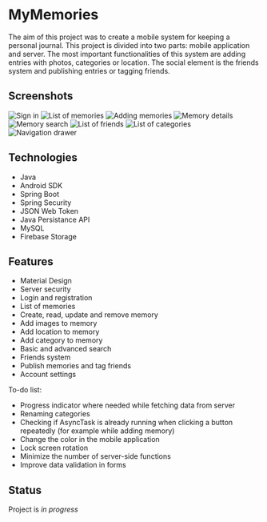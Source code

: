 # MyMemories
The aim of this project was to create a mobile system for keeping a personal journal. This project is divided into two parts: mobile application and server. The most important functionalities of this system are adding entries with photos, categories or location. The social element is the friends system and publishing entries or tagging friends.

## Screenshots
![Sign in](./MobileApplication/img/login_activity.jpg)
![List of memories](./MobileApplication/img/memories_fragment.jpg)
![Adding memories](./MobileApplication/img/add_memory_activity.jpg)
![Memory details](./MobileApplication/img/memory_activity.jpg)
![Memory search](./MobileApplication/img/search_activity.jpg)
![List of friends](./MobileApplication/img/friends_fragment.jpg)
![List of categories](./MobileApplication/img/categories_fragment.jpg)
![Navigation drawer](./MobileApplication/img/navigation_drawer.jpg)

## Technologies
* Java
* Android SDK
* Spring Boot
* Spring Security
* JSON Web Token
* Java Persistance API
* MySQL
* Firebase Storage

## Features
* Material Design
* Server security
* Login and registration
* List of memories
* Create, read, update and remove memory
* Add images to memory
* Add location to memory
* Add category to memory
* Basic and advanced search
* Friends system
* Publish memories and tag friends
* Account settings

To-do list:
* Progress indicator where needed while fetching data from server
* Renaming categories
* Checking if AsyncTask is already running when clicking a button repeatedly (for example while adding memory)
* Change the color in the mobile application
* Lock screen rotation
* Minimize the number of server-side functions
* Improve data validation in forms


## Status
Project is _in progress_
